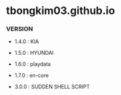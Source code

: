 # tbongkim03.github.io

### VERSION
- 1.4.0 : KIA
- 1.5.0 : HYUNDAI
- 1.6.0 : playdata
- 1.7.0 : en-core

- 3.0.0 : SUDDEN SHELL SCRIPT
